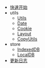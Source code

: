 <!-- docs/_sidebar.md -->

- [快速开始](quickstart.md)
- utils
  - [Utils](utils.md)
  - [Date](date.md)
  - [Cookie](cookie.md)
  - [Layout](layout.md)
  - [CopyUtils](copy.md)
- store
  - [IndexedDB](indexeddb.md)
  - [LocalDB](localdb.md)
- [更新日志](changelog.md)
